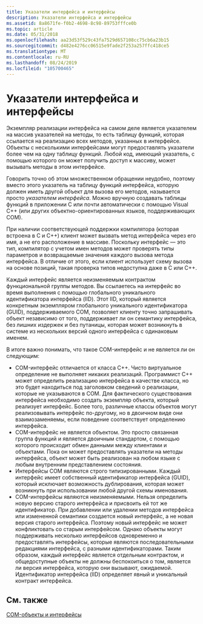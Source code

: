 ```yaml
---
title: Указатели интерфейса и интерфейсы
description: Указатели интерфейса и интерфейсы
ms.assetid: 8a8671fe-f0b2-4698-8c98-89753fffce0b
ms.topic: article
ms.date: 05/31/2018
ms.openlocfilehash: aa23d53f529c43fa7529d657108cc75cb6a23b15
ms.sourcegitcommit: d482e4276cc06515e9fade2f253a257ffc418ce5
ms.translationtype: MT
ms.contentlocale: ru-RU
ms.lasthandoff: 08/24/2019
ms.locfileid: "105700465"
---
```

# <a name="interface-pointers-and-interfaces"></a>Указатели интерфейса и интерфейсы

Экземпляр реализации интерфейса на самом деле является указателем на массив указателей на методы, то есть таблицу функций, которая ссылается на реализацию всех методов, указанных в интерфейсе. Объекты с несколькими интерфейсами могут предоставлять указатели более чем на одну таблицу функций. Любой код, имеющий указатель, с помощью которого он может получить доступ к массиву, может вызывать методы в этом интерфейсе.

Говорить точно об этом множественном обращении неудобно, поэтому вместо этого указатель на таблицу функций интерфейса, которую должен иметь другой объект для вызова его методов, называется просто *указателем интерфейса*. Можно вручную создавать таблицы функций в приложении C или почти автоматически с помощью Visual C++ (или других объектно-ориентированных языков, поддерживающих COM).

При наличии соответствующей поддержки компилятора (которая встроена в C и C++) клиент может вызвать метод интерфейса через его имя, а не его расположение в массиве. Поскольку интерфейс — это тип, компилятор с учетом имен методов может проверять типы параметров и возвращаемые значения каждого вызова метода интерфейса. В отличие от этого, если клиент использует схему вызова на основе позиций, такая проверка типов недоступна даже в C или C++.

Каждый интерфейс является неизменяемым контрактом функциональной группы методов. Вы ссылаетесь на интерфейс во время выполнения с помощью глобального уникального идентификатора интерфейса (IID). Этот IID, который является конкретным экземпляром глобального уникального идентификатора (GUID), поддерживаемого COM, позволяет клиенту точно запрашивать объект независимо от того, поддерживает ли он семантику интерфейса, без лишних издержек и без путаницы, которая может возникнуть в системе из нескольких версий одного интерфейса с одинаковым именем.

В итоге важно понимать, что такое COM-интерфейс и не является ли он следующим:

-   COM-интерфейс отличается от класса C++. Чисто виртуальное определение не выполняет никаких реализаций. Программист C++ может определить реализацию интерфейса в качестве класса, но это будет находиться под заголовком сведений о реализации, которые не указываются в COM. Для фактического существования интерфейса необходимо создать экземпляр объекта, который реализует интерфейс. Более того, различные классы объектов могут реализовывать интерфейс по-другому, но в двоичном виде они взаимозаменяемы, если поведение соответствует определению интерфейса.
-   COM-интерфейс не является объектом. Это просто связанная группа функций и является двоичным стандартом, с помощью которого происходит обмен данными между клиентами и объектами. Пока он может предоставлять указатели на методы интерфейса, объект может быть реализован на любом языке с любым внутренним представлением состояния.
-   Интерфейсы COM являются строго типизированными. Каждый интерфейс имеет собственный идентификатор интерфейса (GUID), который исключает возможность дублирования, которая может возникнуть при использовании любой другой схемы именования.
-   COM-интерфейсы являются неизменяемыми. Нельзя определить новую версию старого интерфейса и присвоить ей тот же идентификатор. При добавлении или удалении методов интерфейса или измененной семантики создается новый интерфейс, а не новая версия старого интерфейса. Поэтому новый интерфейс не может конфликтовать со старым интерфейсом. Однако объекты могут поддерживать несколько интерфейсов одновременно и предоставлять интерфейсы, которые являются последовательными редакциями интерфейса, с разными идентификаторами. Таким образом, каждый интерфейс является отдельным контрактом, и общедоступные объекты не должны беспокоиться о том, является ли версия интерфейса, которую они вызывают, ожидаемой. Идентификатор интерфейса (IID) определяет явный и уникальный контракт интерфейса.

## <a name="related-topics"></a>См. также

<dl> <dt>

[COM-объекты и интерфейсы](com-objects-and-interfaces.md)
</dt> </dl>

 

 




